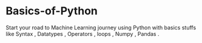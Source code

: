# Basics-of-Python
Start your road to Machine Learning journey using Python  with basics stuffs like Syntax , Datatypes , Operators , loops , Numpy , Pandas .

